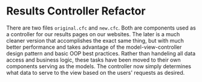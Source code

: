 # Results Controller Refactor

There are two files `original.cfc` and `new.cfc`. Both are components used as a controller for our results pages on our websites. The later is a much cleaner version that accomplishes the exact same thing, but with much better performance and takes advantage of the model-view-controller design pattern and basic OOP best practices. Rather than handeling all data access and business logic, these tasks have been moved to their own components serving as the models. The controller now simply determines what data to serve to the view based on the users' requests as desired. 
